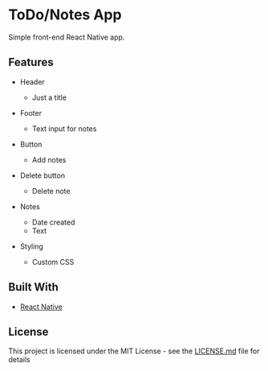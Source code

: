 # ToDo/Notes App

Simple front-end React Native app.

## Features

* Header
    * Just a title

* Footer
    * Text input for notes

* Button
    * Add notes

* Delete button
    * Delete note

* Notes
    * Date created
    * Text

* Styling
    * Custom CSS

## Built With

* [React Native](https://facebook.github.io/react-native/)

## License

This project is licensed under the MIT License - see the [LICENSE.md](LICENSE.md) file for details
